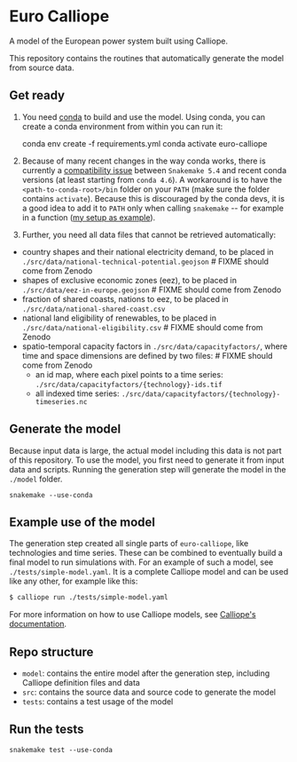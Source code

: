 # Euro Calliope

A model of the European power system built using Calliope.

This repository contains the routines that automatically generate the model from source data.

## Get ready

1. You need [conda](https://conda.io/docs/index.html) to build and use the model. Using conda, you can create a conda environment from within you can run it:

    conda env create -f requirements.yml
    conda activate euro-calliope

2. Because of many recent changes in the way conda works, there is currently a [compatibility issue](https://bitbucket.org/snakemake/snakemake/issues/1029/subshells-and-conda-44) between `Snakemake 5.4` and recent conda versions (at least starting from `conda 4.6`). A workaround is to have the `<path-to-conda-root>/bin` folder on your `PATH` (make sure the folder contains `activate`). Because this is discouraged by the conda devs, it is a good idea to add it to `PATH` only when calling `snakemake` -- for example in a function ([my setup as example](https://github.com/timtroendle/.settings/blob/a5afc0c5f37afe4f5b1b924639e03c130fc7bdb7/fish/functions/smake.fish#L1)).

3. Further, you need all data files that cannot be retrieved automatically:

* country shapes and their national electricity demand, to be placed in `./src/data/national-technical-potential.geojson` # FIXME should come from Zenodo
* shapes of exclusive economic zones (eez), to be placed in `./src/data/eez-in-europe.geojson` # FIXME should come from Zenodo
* fraction of shared coasts, nations to eez, to be placed in `./src/data/national-shared-coast.csv`
* national land eligibility of renewables, to be placed in `./src/data/national-eligibility.csv` # FIXME should come from Zenodo
* spatio-temporal capacity factors in `./src/data/capacityfactors/`, where time and space dimensions are defined by two files: # FIXME should come from Zenodo
    * an id map, where each pixel points to a time series: `./src/data/capacityfactors/{technology}-ids.tif`
    * all indexed time series: `./src/data/capacityfactors/{technology}-timeseries.nc`

## Generate the model

Because input data is large, the actual model including this data is not part of this repository. To use the model, you first need to generate it from input data and scripts. Running the generation step will generate the model in the `./model` folder.

    snakemake --use-conda

## Example use of the model

The generation step created all single parts of `euro-calliope`, like technologies and time series. These can be combined to eventually build a final model to run simulations with. For an example of such a model, see `./tests/simple-model.yaml`. It is a complete Calliope model and can be used like any other, for example like this:

```Bash
$ calliope run ./tests/simple-model.yaml
```

For more information on how to use Calliope models, see [Calliope's documentation](https://www.callio.pe).

## Repo structure

* `model`: contains the entire model after the generation step, including Calliope definition files and data
* `src`: contains the source data and source code to generate the model
* `tests`: contains a test usage of the model

## Run the tests

    snakemake test --use-conda
